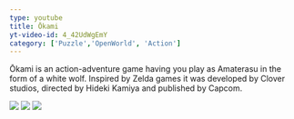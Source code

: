 ```yaml
---
type: youtube
title: Ōkami
yt-video-id: 4_42UdWgEmY
category: ['Puzzle','OpenWorld', 'Action']
---
```


Ōkami is an action-adventure game having you play as Amaterasu in the form of a white wolf. Inspired by Zelda games it was developed by Clover studios, directed by Hideki Kamiya and published by Capcom.

<img src="{{'img/okami/okami1.jpg' | relative_url}}">
<img src="{{'img/okami/okami2.jpg' | relative_url}}">
<img src="{{'img/okami/okami3.jpg' | relative_url}}">